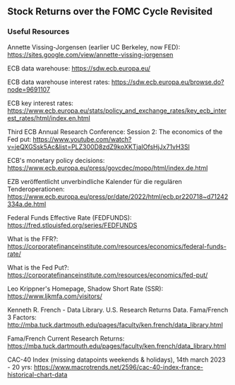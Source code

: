## Stock Returns over the FOMC Cycle Revisited


### Useful Resources

Annette Vissing-Jorgensen (earlier UC Berkeley, now FED): https://sites.google.com/view/annette-vissing-jorgensen

ECB data warehouse: https://sdw.ecb.europa.eu/

ECB data warehouse interest rates: https://sdw.ecb.europa.eu/browse.do?node=9691107

ECB key interest rates: https://www.ecb.europa.eu/stats/policy_and_exchange_rates/key_ecb_interest_rates/html/index.en.html

Third ECB Annual Research Conference: Session 2: The economics of the Fed put: https://www.youtube.com/watch?v=jeQXGSsk5Ac&list=PLZ300D8zdZ9koXKTjaIOfsHjJx71vH3Sl

ECB's monetary policy decisions: https://www.ecb.europa.eu/press/govcdec/mopo/html/index.de.html

EZB veröffentlicht unverbindliche Kalender für die regulären Tenderoperationen: https://www.ecb.europa.eu/press/pr/date/2022/html/ecb.pr220718~d71242334a.de.html

Federal Funds Effective Rate (FEDFUNDS): https://fred.stlouisfed.org/series/FEDFUNDS

What is the FFR?: https://corporatefinanceinstitute.com/resources/economics/federal-funds-rate/

What is the Fed Put?: https://corporatefinanceinstitute.com/resources/economics/fed-put/

Leo Krippner's Homepage, Shadow Short Rate (SSR): https://www.ljkmfa.com/visitors/

Kenneth R. French - Data Library. U.S. Research Returns Data. Fama/French 3 Factors: http://mba.tuck.dartmouth.edu/pages/faculty/ken.french/data_library.html

Fama/French Current Research Returns: https://mba.tuck.dartmouth.edu/pages/faculty/ken.french/data_library.html

CAC-40 Index (missing datapoints weekends & holidays), 14th march 2023 - 20 yrs: https://www.macrotrends.net/2596/cac-40-index-france-historical-chart-data


